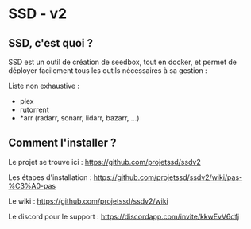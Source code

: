 # SSD - v2

## SSD, c'est quoi ? 

SSD est un outil de création de seedbox, tout en docker, et permet de déployer facilement tous les outils nécessaires à sa gestion :

Liste non exhaustive : 

- plex
- rutorrent
- *arr (radarr, sonarr, lidarr, bazarr, ...)

## Comment l'installer ?

Le projet se trouve ici : https://github.com/projetssd/ssdv2

Les étapes d'installation : https://github.com/projetssd/ssdv2/wiki/pas-%C3%A0-pas

Le wiki : https://github.com/projetssd/ssdv2/wiki

Le discord pour le support : https://discordapp.com/invite/kkwEvV6dfj